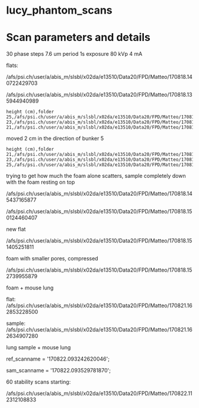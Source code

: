 # lucy_phantom_scans

# Scan parameters and details

30 phase steps
7.6 um period
1s exposure
80 kVp
4 mA

flats:

/afs/psi.ch/user/a/abis_m/slsbl/x02da/e13510/Data20/FPD/Matteo/170818.140722429703

/afs/psi.ch/user/a/abis_m/slsbl/x02da/e13510/Data20/FPD/Matteo/170818.135944940989

```
height (cm),folder
25,/afs/psi.ch/user/a/abis_m/slsbl/x02da/e13510/Data20/FPD/Matteo/170818.141645955425
23,/afs/psi.ch/user/a/abis_m/slsbl/x02da/e13510/Data20/FPD/Matteo/170818.142027148281
21,/afs/psi.ch/user/a/abis_m/slsbl/x02da/e13510/Data20/FPD/Matteo/170818.142346338932
```

moved 2 cm in the direction of bunker 5

```
height (cm),folder
21,/afs/psi.ch/user/a/abis_m/slsbl/x02da/e13510/Data20/FPD/Matteo/170818.142802538614
23,/afs/psi.ch/user/a/abis_m/slsbl/x02da/e13510/Data20/FPD/Matteo/170818.143141729355
25,/afs/psi.ch/user/a/abis_m/slsbl/x02da/e13510/Data20/FPD/Matteo/170818.143457923306
```


trying to get how much the foam alone scatters, sample completely down with the foam resting on top

/afs/psi.ch/user/a/abis_m/slsbl/x02da/e13510/Data20/FPD/Matteo/170818.145437165877

/afs/psi.ch/user/a/abis_m/slsbl/x02da/e13510/Data20/FPD/Matteo/170818.150124460407

new flat

/afs/psi.ch/user/a/abis_m/slsbl/x02da/e13510/Data20/FPD/Matteo/170818.151405251811

foam with smaller pores, compressed

/afs/psi.ch/user/a/abis_m/slsbl/x02da/e13510/Data20/FPD/Matteo/170818.152739955879

foam + mouse lung

flat: /afs/psi.ch/user/a/abis_m/slsbl/x02da/e13510/Data20/FPD/Matteo/170821.162853228500

sample: /afs/psi.ch/user/a/abis_m/slsbl/x02da/e13510/Data20/FPD/Matteo/170821.162634907280

lung sample + mouse lung

ref_scanname = '170822.093242620046';

sam_scanname = '170822.093529781870';

60 stability scans starting:

/afs/psi.ch/user/a/abis_m/slsbl/x02da/e13510/Data20/FPD/Matteo/170822.112312108833
